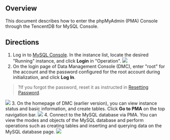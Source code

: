 
## Overview
This document describes how to enter the phpMyAdmin (PMA) Console through the TencentDB for MySQL Console.

## Directions

1. Log in to [MySQL Console](https://console.cloud.tencent.com/cdb). In the instance list, locate the desired "Running" instance, and click **Login** in "Operation".
![](https://main.qcloudimg.com/raw/980f72998460c77e2ea70741e7e4fb58.png)
2. On the login page of Data Management Console (DMC), enter "root" for the account and the password configured for the root account during initialization, and click **Log In**.
>?If you forgot the password, reset it as instructed in [Resetting Password](https://intl.cloud.tencent.com/document/product/236/31901).
>
![](https://main.qcloudimg.com/raw/e2410310dc33c3b78b1e76deb3e687bf.png)
3. On the homepage of DMC (earlier version), you can view instance status and basic information, and create tables. Click **Go to PMA** on the top navigation bar.
![](https://main.qcloudimg.com/raw/81e2c2fb6042bef1b2d7b3a662203914.png)
4. Connect to the MySQL database via PMA. You can view the modes and objects of the MySQL database and perform operations such as creating tables and inserting and querying data on the MySQL database page.
![](https://main.qcloudimg.com/raw/ed0dbceaaa7ec9e86f9e16286f16d218.png)
